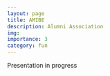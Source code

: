 ```yaml
---
layout: page
title: AMIBE
description: Alumni Association
img:
importance: 3
category: fun
---
```


Presentation in progress
